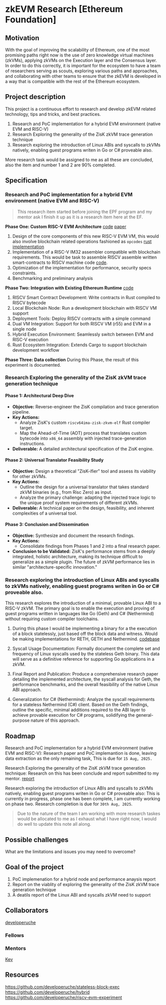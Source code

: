 # zkEVM Research [Ethereum Foundation]

## Motivation

With the goal of improving the scalability of Ethereum, one of the most promising paths right now is the use of zero knowledge virtual machines (zkVMs), applying zkVMs on the Execution layer and the Consensus layer.
In order to do this correctly, it is important for the ecosystem to have a team of researchers serving as scouts, exploring various paths and approaches, and collaborating with other teams to ensure that the zkEVM is developed in a way that is compatible with the rest of the Ethereum ecosystem.


## Project description
This project is a continuous effort to research and develop zkEVM related technology, tips and tricks, and best practices.
1. Research and PoC implementation for a hybrid EVM environment (native EVM and RISC-V)
2. Research Exploring the generality of the ZisK zkVM trace generation technique
3. Research exploring the introduction of Linux ABIs and syscalls to zkVMs natively, enabling guest programs writen in Go or C# proveable also.

More research task would be assigned to me as all these are concluded, also the item and number 1 and 2 are 90% completed.

## Specification
### Research and PoC implementation for a hybrid EVM environment (native EVM and RISC-V)
> This research item started before joining the EPF program and my mentor ask I finish it up as it is a research item here at the EF.

**Phase One: Custom RISC-V EVM Architecture**
[code](https://github.com/developeruche/riscv-evm-experiment/tree/main/crates/research-draft)
[paper](https://github.com/developeruche/riscv-evm-experiment/blob/main/Bridging%20Worlds_%20A%20Performance%20and%20Feasibility%20Analysis%20of%20RISC-V%20Integration%20with%20Ethereum%20Virtual%20Machine.pdf)

1. Design of the core components of this new RISC-V EVM VM, this would also involve blockchain related operations fashioned as `opcodes` [rust implementation](https://github.com/developeruche/riscv-evm-experiment/tree/main/crates/research-draft)
2. Implementation of a RISC-V IM32 assembler compatible with blockchain requirements. This would be task to assemble RISCV assemble written smart-contracts to RISCV machine code [code](https://github.com/developeruche/riscv-assembler).
3. Optimization of the implementation for performance, security specs constraints.
4. Benchmarking and preliminary analysis

**Phase Two: Integration with Existing Ethereum Runtime**
[code](https://github.com/developeruche/hybrid)
1. RISCV Smart Contract Development: Write contracts in Rust compiled to RISCV bytecode
2. Local Blockchain Node: Run a development blockchain with RISCV VM support
3. Deployment Tools: Deploy RISCV contracts with a simple command
4. Dual VM Integration: Support for both RISCV VM (r55) and EVM in a single node
5. Hybrid Execution Environment: Seamlessly switch between EVM and RISC-V execution
6. Rust Ecosystem Integration: Extends Cargo to support blockchain development workflow

**Phase Three: Data collection**
During this Phase, the result of this experiment is documented.

### Research Exploring the generality of the ZisK zkVM trace generation technique

#### **Phase 1: Architectural Deep Dive**

* **Objective:** Reverse-engineer the ZisK compilation and trace generation pipeline.
* **Key Actions:**
    * Analyze ZisK's custom `riscv64ima-zisk-zkvm-elf` Rust compiler target.
    * Map the Ahead-of-Time (AOT) process that translates custom bytecode into `x86_64` assembly with injected trace-generation instructions.
* **Deliverable:** A detailed architectural specification of the ZisK engine.


#### **Phase 2: Universal Translator Feasibility Study**

* **Objective:** Design a theoretical "ZisK-ifier" tool and assess its viability for other zkVMs.
* **Key Actions:**
    * Outline the design for a universal translator that takes standard zkVM binaries (e.g., from Risc Zero) as input.
    * Analyze the primary challenge: adapting the injected trace logic to the unique proof system requirements of different zkVMs.
* **Deliverable:** A technical paper on the design, feasibility, and inherent complexities of a universal tool.


#### **Phase 3: Conclusion and Dissemination**

* **Objective:** Synthesize and document the research findings.
* **Key Actions:**
    * Consolidate findings from Phases 1 and 2 into a final research paper.
* **Conclusion to be Validated:** ZisK's performance stems from a deeply integrated, holistic architecture, making its technique difficult to generalize as a simple plugin. The future of zkVM performance lies in similar "architecture-specific innovation."

### Research exploring the introduction of Linux ABIs and syscalls to zkVMs natively, enabling guest programs writen in Go or C# proveable also.
This research explores the introduction of a minimal, provable Linux ABI to a RISC-V zkVM. The primary goal is to enable the execution and proving of guest programs written in languages like Go (Geth) and C# (Nethermind) without requiring custom compiler toolchains.

1. During this phase I would be implementing a binary for a the execution of a block statelessly, just based off the block data and witness. Would be making implementations for RETH, GETH and Nethermind. [codebase](https://github.com/developeruche/stateless-block-exec)

2. Syscall Usage Documentation: Formally document the complete set and frequency of Linux syscalls used by the stateless Geth binary. This data will serve as a definitive reference for supporting Go applications in a zkVM.

3. Final Report and Publication: Produce a comprehensive research paper detailing the implemented architecture, the syscall analysis for Geth, the performance benchmarks, and the overall feasibility of the native Linux ABI approach.

4. Generalization for C# (Nethermind): Analyze the syscall requirements for a stateless Nethermind (C#) client. Based on the Geth findings, outline the specific, minimal additions required to the ABI layer to achieve provable execution for C# programs, solidifying the general-purpose nature of this approach.


## Roadmap
Research and PoC implementation for a hybrid EVM environment (native EVM and RISC-V): Research paper and PoC implemantion is done, leaving data extraction as the only remaining task, This is due for `15 Aug, 2025.`

Research Exploring the generality of the ZisK zkVM trace generation technique: Research on this has been conclude and report submitted to my mentor. [report](https://hackmd.io/@0xdeveloperuche/S1sZEi7Lxl)

Research exploring the introduction of Linux ABIs and syscalls to zkVMs natively, enabling guest programs writen in Go or C# proveable also: This is currently in progress, phase one has been complete, I am currently working on phase two. Research completion is due for `30th Aug, 2025`.

> Due to the nature of the team I am working with more research taskes would be allocated to me as I exhaust what I have right now, I would do well to update this note all along.

## Possible challenges

What are the limitations and issues you may need to overcome?

## Goal of the project

1. PoC implemenation for a hybrid node and performance anaysis report
2. Report on the viablity of exploring the generality of the ZisK zkVM trace generation technique
3. A deatils report of the Linux ABI and syscalls zkVM need to support

## Collaborators
[developeruche](https://github.com/developeruche)

### Fellows 

### Mentors

[Kev](https://x.com/kevaundray)

## Resources
https://github.com/developeruche/stateless-block-exec
https://github.com/developeruche/hybrid
https://github.com/developeruche/riscv-evm-experiment
